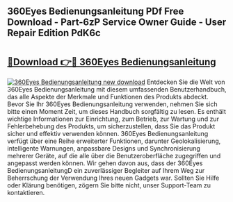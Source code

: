 ## 360Eyes Bedienungsanleitung PDf Free Download - Part-6zP Service Owner Guide - User Repair Edition PdK6c

# <h2><a href="http://df5gpb1.blite.top/?on=360Eyes+Bedienungsanleitung">🔗Download 👉🔴 360Eyes Bedienungsanleitung</a></h2>

[![360Eyes Bedienungsanleitung new download](https://i.imgur.com/lujVjoI.png)](http://df5gpb1.blite.top/?on=360Eyes+Bedienungsanleitung)
Entdecken Sie die Welt von 360Eyes Bedienungsanleitung mit diesem umfassenden Benutzerhandbuch, das alle Aspekte der Merkmale und Funktionen des Produkts abdeckt. Bevor Sie Ihr 360Eyes Bedienungsanleitung verwenden, nehmen Sie sich bitte einen Moment Zeit, um dieses Handbuch sorgfältig zu lesen. Es enthält wichtige Informationen zur Einrichtung, zum Betrieb, zur Wartung und zur Fehlerbehebung des Produkts, um sicherzustellen, dass Sie das Produkt sicher und effektiv verwenden können. 360Eyes Bedienungsanleitung verfügt über eine Reihe erweiterter Funktionen, darunter Geolokalisierung, intelligente Warnungen, anpassbare Designs und Synchronisierung mehrerer Geräte, auf die alle über die Benutzeroberfläche zugegriffen und angepasst werden können. Wir gehen davon aus, dass der 360Eyes BedienungsanleitungD ein zuverlässiger Begleiter auf Ihrem Weg zur Beherrschung der Verwendung Ihres neuen Gadgets war. Sollten Sie Hilfe oder Klärung benötigen, zögern Sie bitte nicht, unser Support-Team zu kontaktieren.
